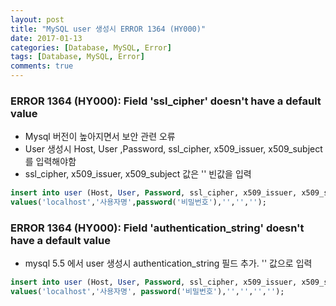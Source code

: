 ```yaml
---
layout: post
title: "MySQL user 생성시 ERROR 1364 (HY000)"
date: 2017-01-13
categories: [Database, MySQL, Error]
tags: [Database, MySQL, Error]
comments: true
---
```


### ERROR 1364 (HY000): Field 'ssl_cipher' doesn't have a default value

* Mysql 버전이 높아지면서 보안 관련 오류
* User 생성시 Host, User ,Password, ssl_cipher, x509_issuer, x509_subject를 입력해야함
* ssl_cipher, x509_issuer, x509_subject 값은 '' 빈값을 입력

```sql
insert into user (Host, User, Password, ssl_cipher, x509_issuer, x509_subject) 
values('localhost','사용자명',password('비밀번호'),'','','');
```
 


### ERROR 1364 (HY000): Field 'authentication_string' doesn't have a default value

* mysql 5.5 에서 user 생성시 authentication_string 필드 추가. '' 값으로 입력

```sql
insert into user (Host, User, Password, ssl_cipher, x509_issuer, x509_subject, authentication_string) 
values('localhost','사용자명', password('비밀번호'),'','','','');
```